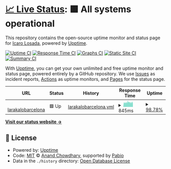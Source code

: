 # [📈 Live Status](https://status.larakalobarcelona.es): <!--live status--> **🟩 All systems operational**

This repository contains the open-source uptime monitor and status page for [Icaro Losada](https://status.larakalobarcelona.es), powered by [Upptime](https://github.com/upptime/upptime).

[![Uptime CI](https://github.com/icarolosada/Uptime/workflows/Uptime%20CI/badge.svg)](https://github.com/icarolosada/Uptime/actions?query=workflow%3A%22Uptime+CI%22)
[![Response Time CI](https://github.com/icarolosada/Uptime/workflows/Response%20Time%20CI/badge.svg)](https://github.com/icarolosada/Uptime/actions?query=workflow%3A%22Response+Time+CI%22)
[![Graphs CI](https://github.com/icarolosada/Uptime/workflows/Graphs%20CI/badge.svg)](https://github.com/icarolosada/Uptime/actions?query=workflow%3A%22Graphs+CI%22)
[![Static Site CI](https://github.com/icarolosada/Uptime/workflows/Static%20Site%20CI/badge.svg)](https://github.com/icarolosada/Uptime/actions?query=workflow%3A%22Static+Site+CI%22)
[![Summary CI](https://github.com/icarolosada/Uptime/workflows/Summary%20CI/badge.svg)](https://github.com/icarolosada/Uptime/actions?query=workflow%3A%22Summary+CI%22)

With [Upptime](https://upptime.js.org), you can get your own unlimited and free uptime monitor and status page, powered entirely by a GitHub repository. We use [Issues](https://github.com/icarolosada/Uptime/issues) as incident reports, [Actions](https://github.com/icarolosada/Uptime/actions) as uptime monitors, and [Pages](https://status.larakalobarcelona.es) for the status page.

<!--start: status pages-->
<!-- This summary is generated by Upptime (https://github.com/upptime/upptime) -->
<!-- Do not edit this manually, your changes will be overwritten -->
<!-- prettier-ignore -->
| URL | Status | History | Response Time | Uptime |
| --- | ------ | ------- | ------------- | ------ |
| <img alt="" src="https://icons.duckduckgo.com/ip3/larakalobarcelona.es.ico" height="13"> [larakalobarcelona](https://larakalobarcelona.es/) | 🟩 Up | [larakalobarcelona.yml](https://github.com/icarolosada/Uptime/commits/HEAD/history/larakalobarcelona.yml) | <details><summary><img alt="Response time graph" src="./graphs/larakalobarcelona/response-time-week.png" height="20"> 845ms</summary><br><a href="https://status.larakalobarcelona.es/history/larakalobarcelona"><img alt="Response time 836" src="https://img.shields.io/endpoint?url=https%3A%2F%2Fraw.githubusercontent.com%2Ficarolosada%2FUptime%2FHEAD%2Fapi%2Flarakalobarcelona%2Fresponse-time.json"></a><br><a href="https://status.larakalobarcelona.es/history/larakalobarcelona"><img alt="24-hour response time 1025" src="https://img.shields.io/endpoint?url=https%3A%2F%2Fraw.githubusercontent.com%2Ficarolosada%2FUptime%2FHEAD%2Fapi%2Flarakalobarcelona%2Fresponse-time-day.json"></a><br><a href="https://status.larakalobarcelona.es/history/larakalobarcelona"><img alt="7-day response time 845" src="https://img.shields.io/endpoint?url=https%3A%2F%2Fraw.githubusercontent.com%2Ficarolosada%2FUptime%2FHEAD%2Fapi%2Flarakalobarcelona%2Fresponse-time-week.json"></a><br><a href="https://status.larakalobarcelona.es/history/larakalobarcelona"><img alt="30-day response time 836" src="https://img.shields.io/endpoint?url=https%3A%2F%2Fraw.githubusercontent.com%2Ficarolosada%2FUptime%2FHEAD%2Fapi%2Flarakalobarcelona%2Fresponse-time-month.json"></a><br><a href="https://status.larakalobarcelona.es/history/larakalobarcelona"><img alt="1-year response time 836" src="https://img.shields.io/endpoint?url=https%3A%2F%2Fraw.githubusercontent.com%2Ficarolosada%2FUptime%2FHEAD%2Fapi%2Flarakalobarcelona%2Fresponse-time-year.json"></a></details> | <details><summary><a href="https://status.larakalobarcelona.es/history/larakalobarcelona">98.78%</a></summary><a href="https://status.larakalobarcelona.es/history/larakalobarcelona"><img alt="All-time uptime 99.41%" src="https://img.shields.io/endpoint?url=https%3A%2F%2Fraw.githubusercontent.com%2Ficarolosada%2FUptime%2FHEAD%2Fapi%2Flarakalobarcelona%2Fuptime.json"></a><br><a href="https://status.larakalobarcelona.es/history/larakalobarcelona"><img alt="24-hour uptime 100.00%" src="https://img.shields.io/endpoint?url=https%3A%2F%2Fraw.githubusercontent.com%2Ficarolosada%2FUptime%2FHEAD%2Fapi%2Flarakalobarcelona%2Fuptime-day.json"></a><br><a href="https://status.larakalobarcelona.es/history/larakalobarcelona"><img alt="7-day uptime 98.78%" src="https://img.shields.io/endpoint?url=https%3A%2F%2Fraw.githubusercontent.com%2Ficarolosada%2FUptime%2FHEAD%2Fapi%2Flarakalobarcelona%2Fuptime-week.json"></a><br><a href="https://status.larakalobarcelona.es/history/larakalobarcelona"><img alt="30-day uptime 99.41%" src="https://img.shields.io/endpoint?url=https%3A%2F%2Fraw.githubusercontent.com%2Ficarolosada%2FUptime%2FHEAD%2Fapi%2Flarakalobarcelona%2Fuptime-month.json"></a><br><a href="https://status.larakalobarcelona.es/history/larakalobarcelona"><img alt="1-year uptime 99.41%" src="https://img.shields.io/endpoint?url=https%3A%2F%2Fraw.githubusercontent.com%2Ficarolosada%2FUptime%2FHEAD%2Fapi%2Flarakalobarcelona%2Fuptime-year.json"></a></details>

<!--end: status pages-->

[**Visit our status website →**](https://status.larakalobarcelona.es)

## 📄 License

- Powered by: [Upptime](https://github.com/upptime/upptime)
- Code: [MIT](./LICENSE) © [Anand Chowdhary](https://anandchowdhary.com), supported by [Pabio](https://pabio.com)
- Data in the `./history` directory: [Open Database License](https://opendatacommons.org/licenses/odbl/1-0/)
